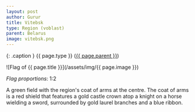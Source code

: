 ```yaml
---
layout: post
author: Gurur
title: Vitebsk
type: Region (voblast)
parent: Belarus
image: vitebsk.png
---
```

{: .caption }
{{ page.type }} ([{{ page.parent }}](/2019/03/13/belarus.html))

![Flag of {{ page.title }}](/assets/img/{{ page.image }})

*Flag proportions*: 1:2

A green field with the region's coat of arms at the centre. The coat of arms is a red shield that features a gold castle crown atop a knight on a horse wielding a sword, surrounded by gold laurel branches and a blue ribbon.